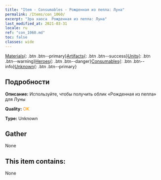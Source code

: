 ```yaml
---
title: "Item - Consumables - Рожденная из пепла: Луна"
permalink: /Items/con_1060/
excerpt: "Эра хаоса  Рожденная из пепла: Луна"
last_modified_at: 2021-03-31
locale: ru
ref: "con_1060.md"
toc: false
classes: wide
---
```

 [Materials](/ru/Items/){: .btn .btn--primary}[Artifacts](/ru/Items/Artifacts/){: .btn .btn--success}[Units](/ru/Items/Units/){: .btn .btn--warning}[Heroes](/ru/Items/Heroes/){: .btn .btn--danger}[Consumables](/ru/Items/Consumables/){: .btn .btn--info}[Unknown](/ru/Items/Unknown/){: .btn .btn--primary}

## Подробности
 **Описание:** Используйте, чтобы получить облик «Рожденная из пепла» для Луны

 **Quality:** <span style="color: #FF8C00">OK</span>

 **Type:** Unknown

## Gather

  None

## This item contains:

  None

